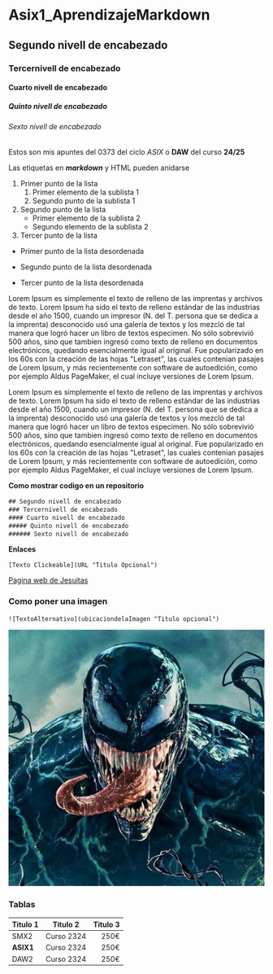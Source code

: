 # Asix1_AprendizajeMarkdown
## Segundo nivell de encabezado
### Tercernivell de encabezado
#### Cuarto nivell de encabezado
##### Quinto nivell de encabezado
###### Sexto nivell de encabezado



Estos son mis apuntes del 0373 del ciclo _ASIX_ o **DAW** del curso __24/25__

Las etiquetas en **_markdown_** y HTML pueden anidarse


1. Primer punto de la lista
    1. Primer elemento de la sublista 1
    2. Segundo punto de la sublista 1
2. Segundo punto de la lista
    * Primer elemento de la sublista 2
    * Segundo elemento de la sublista 2
3. Tercer punto de la lista


* Primer punto de la lista desordenada
- Segundo punto de la lista desordenada
+ Tercer punto de la lista desordenada

Lorem Ipsum es simplemente el texto de relleno de las imprentas y archivos de texto. Lorem Ipsum ha sido el texto de relleno estándar de las industrias desde el año 1500, cuando un impresor (N. del T. persona que se dedica a la imprenta) desconocido usó una galería de textos y los mezcló de tal manera que logró hacer un libro de textos especimen. No sólo sobrevivió 500 años, sino que tambien ingresó como texto de relleno en documentos electrónicos, quedando esencialmente igual al original. Fue popularizado en los 60s con la creación de las hojas "Letraset", las cuales contenian pasajes de Lorem Ipsum, y más recientemente con software de autoedición, como por ejemplo Aldus PageMaker, el cual incluye versiones de Lorem Ipsum.

Lorem Ipsum es simplemente el texto de relleno de las imprentas y archivos de texto. Lorem Ipsum ha sido el texto de relleno estándar de las industrias desde el año 1500, cuando un impresor (N. del T. persona que se dedica a la imprenta) desconocido usó una galería de textos y los mezcló de tal manera que logró hacer un libro de textos especimen. No sólo sobrevivió 500 años, sino que tambien ingresó como texto de relleno en documentos electrónicos, quedando esencialmente igual al original. Fue popularizado en los 60s con la creación de las hojas "Letraset", las cuales contenian pasajes de Lorem Ipsum, y más recientemente con software de autoedición, como por ejemplo Aldus PageMaker, el cual incluye versiones de Lorem Ipsum.

**Como mostrar codigo en un repositorio**

```
## Segundo nivell de encabezado
### Tercernivell de encabezado
#### Cuarto nivell de encabezado
##### Quinto nivell de encabezado
###### Sexto nivell de encabezado

```

**Enlaces**
```
[Texto Clickeable](URL "Titulo Opcional")
```
[Pagina web de Jesuitas](https://www.fje.edu/es/fje "Titulo Opcional")

### Como poner una imagen
```
![TextoAlternativo](ubicaciondelaImagen "Titulo opcional")
```
![Imagen de vemon](venom.jpeg "Venom")

### Tablas

|Titulo 1| Titulo 2 | Titulo 3|
|----------|:-------------------:|------------------------:|
|SMX2 |Curso 2324|250€|
|**ASIX1** |Curso 2324|250€|
|DAW2 |Curso 2324|250€|



